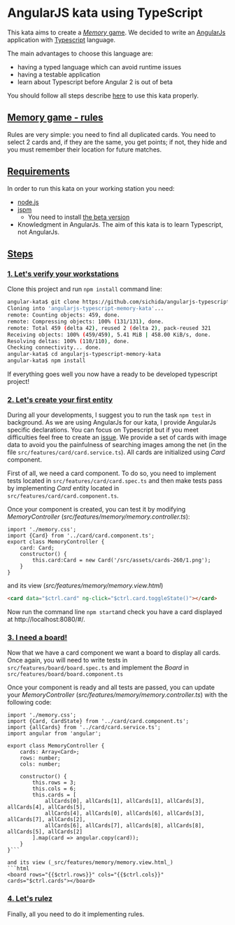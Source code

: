 # AngularJS kata using TypeScript

This kata aims to create a 
[_Memory_ game](https://en.wikipedia.org/wiki/Concentration_%28game%29).
We decided to write an [AngularJs](https://angularjs.org/) application with
[Typescript](https://www.typescriptlang.org/) language.

The main advantages to choose this language are:
- having a typed language which can avoid runtime issues
- having a testable application
- learn about Typescript before Angular 2 is out of beta 

You should follow all steps describe [here](#steps) to use this kata properly.

## [Memory game - rules](#memory-game-rules)
Rules are very simple: you need to find all duplicated cards.
You need to select 2 cards and, if they are the same, you get points; if not,
they hide and you must remember their location for future matches. 

## [Requirements](#requirements)

In order to run this kata on your working station you need:
- [node.js](https://nodejs.org/en/)
- [jspm](http://jspm.io/)
    - You need to install [the beta version](http://jspm.io/0.17-beta-guide/index.html)
- Knowledgment in AngularJs. The aim of this kata is to learn Typescript, not AngularJs.

## [Steps](#steps)
### [1. Let's verify your workstations](#lets-verify-your-workstation)

Clone this project and run `npm install` command line:
```bash
angular-kata$ git clone https://github.com/sichida/angularjs-typescript-memory-kata.git
Cloning into 'angularjs-typescript-memory-kata'...
remote: Counting objects: 459, done.
remote: Compressing objects: 100% (131/131), done.
remote: Total 459 (delta 42), reused 2 (delta 2), pack-reused 321
Receiving objects: 100% (459/459), 5.41 MiB | 458.00 KiB/s, done.
Resolving deltas: 100% (110/110), done.
Checking connectivity... done.
angular-kata$ cd angularjs-typescript-memory-kata
angular-kata$ npm install
```

If everything goes well you now have a ready to be developed typescript project!

### [2. Let's create your first entity](#lets-create-your-first-entity)

During all your developments, I suggest you to run the task `npm test` in background.
As we are using AngularJs for our kata, I provide AngularJs specific declarations. You
can focus on Typescript but if you meet difficulties feel free to create an
[issue](https://github.com/sichida/angularjs-typescript-memory-kata/issues/new).
We provide a set of cards with image data to avoid you the painfulness of searching
images among the net (in the file `src/features/card/card.service.ts`). All cards are initialized using _Card_ component. 

First of all, we need a card component. To do so, you need to implement tests located in
`src/features/card/card.spec.ts` and then make tests pass by implementing _Card_ entity
located in `src/features/card/card.component.ts`.

Once your component is created, you can test it by modifying _MemoryController_
(_src/features/memory/memory.controller.ts_):
```javacript
import './memory.css';
import {Card} from '../card/card.component.ts';
export class MemoryController {
    card: Card;
    constructor() {
        this.card:Card = new Card('/src/assets/cards-260/1.png');
    }
}
```

and its view (_src/features/memory/memory.view.html_)
```html
<card data="$ctrl.card" ng-click="$ctrl.card.toggleState()"></card>
```

Now run the command line `npm start`and check you have a card displayed at
http://localhost:8080/#/.

### [3. I need a board!](#i-need-a-board)

Now that we have a card component we want a board to display all cards.
Once again, you will need to write tests in `src/features/board/board.spec.ts` and
implement the _Board_ in `src/features/board/board.component.ts`

Once your component is ready and all tests are passed, you can update your
_MemoryController_ (_src/features/memory/memory.controller.ts_) with the following code:
```javacript
import './memory.css';
import {Card, CardState} from '../card/card.component.ts';
import {allCards} from '../card/card.service.ts';
import angular from 'angular';

export class MemoryController {
    cards: Array<Card>;
    rows: number;
    cols: number;
    
    constructor() {
        this.rows = 3;
        this.cols = 6;
        this.cards = [
            allCards[0], allCards[1], allCards[1], allCards[3], allCards[4], allCards[5],
            allCards[4], allCards[0], allCards[6], allCards[3], allCards[7], allCards[2],
            allCards[6], allCards[7], allCards[8], allCards[8], allCards[5], allCards[2]
        ].map(card => angular.copy(card));
    }
}```

and its view (_src/features/memory/memory.view.html_)
```html
<board rows="{{$ctrl.rows}}" cols="{{$ctrl.cols}}" cards="$ctrl.cards"></board>
```

### [4. Let's rulez](#lets-rules)

Finally, all you need to do it implementing rules. 